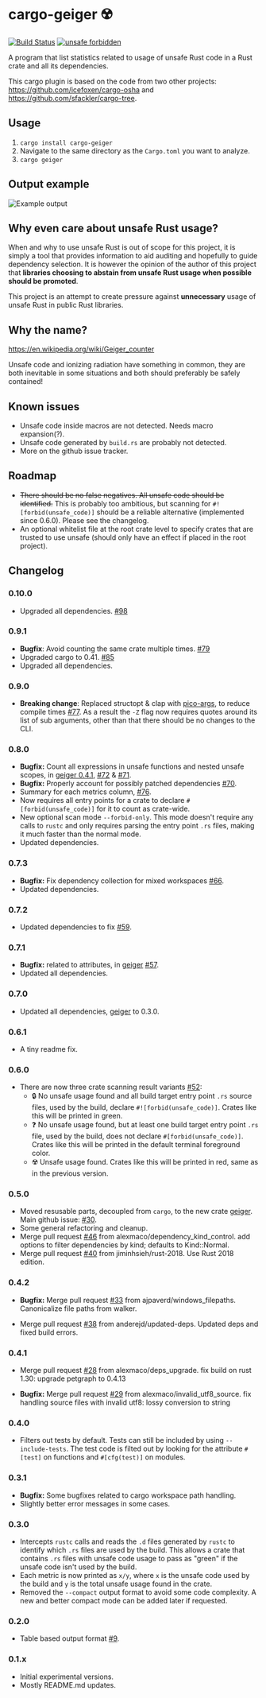 cargo-geiger ☢️ 
===============

[![Build Status](https://dev.azure.com/cargo-geiger/cargo-geiger/_apis/build/status/rust-secure-code.cargo-geiger?branchName=master)](https://dev.azure.com/cargo-geiger/cargo-geiger/_build/latest?definitionId=1&branchName=master)
[![unsafe forbidden](https://img.shields.io/badge/unsafe-forbidden-success.svg)](https://github.com/rust-secure-code/safety-dance/)

A program that list statistics related to usage of unsafe Rust code in a Rust
crate and all its dependencies.

This cargo plugin is based on the code from two other projects:
<https://github.com/icefoxen/cargo-osha> and
<https://github.com/sfackler/cargo-tree>.


Usage
-----

1. `cargo install cargo-geiger`
2. Navigate to the same directory as the `Cargo.toml` you want to analyze.
3. `cargo geiger`


Output example
--------------

![Example output](https://user-images.githubusercontent.com/3704611/53132247-845f7080-356f-11e9-9c76-a9498d4a744b.png)


Why even care about unsafe Rust usage?
--------------------------------------

When and why to use unsafe Rust is out of scope for this project, it is simply
a tool that provides information to aid auditing and hopefully to guide
dependency selection. It is however the opinion of the author of this project
that __libraries choosing to abstain from unsafe Rust usage when possible should
be promoted__.

This project is an attempt to create pressure against __unnecessary__ usage of
unsafe Rust in public Rust libraries.


Why the name?
-------------

<https://en.wikipedia.org/wiki/Geiger_counter>

Unsafe code and ionizing radiation have something in common, they are both
inevitable in some situations and both should preferably be safely contained!


Known issues
------------

 - Unsafe code inside macros are not detected. Needs macro expansion(?).
 - Unsafe code generated by `build.rs` are probably not detected.
 - More on the github issue tracker.


Roadmap
-------

 - ~~There should be no false negatives. All unsafe code should be
   identified.~~ This is probably too ambitious, but scanning for
   `#![forbid(unsafe_code)]` should be a reliable alternative (implemented since
   0.6.0). Please see the changelog.
 - An optional whitelist file at the root crate level to specify crates that are
   trusted to use unsafe (should only have an effect if placed in the root
   project).


Changelog
---------

### 0.10.0
 - Upgraded all dependencies. [#98]

### 0.9.1
 - __Bugfix__: Avoid counting the same crate multiple times. [#79]
 - Upgraded cargo to 0.41. [#85]
 - Upgraded all dependencies.

### 0.9.0
 - __Breaking change__: Replaced structopt & clap with [pico-args], to reduce 
   compile times [#77]. As a result the `-Z` flag now requires quotes around
   its list of sub arguments, other than that there should be no changes to 
   the CLI.

### 0.8.0
 - __Bugfix:__ Count all expressions in unsafe functions and nested unsafe
   scopes, in [geiger 0.4.1](geiger), [#72] & [#71].
 - __Bugfix:__ Properly account for possibly patched dependencies [#70].
 - Summary for each metrics column, [#76].
 - Now requires all entry points for a crate to declare
   `#[forbid(unsafe_code)]` for it to count as crate-wide.
 - New optional scan mode `--forbid-only`. This mode doesn't require any calls
   to `rustc` and only requires parsing the entry point `.rs` files, making it
   much faster than the normal mode.
 - Updated dependencies.

### 0.7.3
 - __Bugfix:__ Fix dependency collection for mixed workspaces [#66].
 - Updated dependencies.

### 0.7.2
 - Updated dependencies to fix [#59].

### 0.7.1
 - __Bugfix:__ related to attributes, in [geiger] [#57].
 - Updated all dependencies.

### 0.7.0
 - Updated all dependencies, [geiger] to 0.3.0.

### 0.6.1
 - A tiny readme fix.

### 0.6.0
 - There are now three crate scanning result variants [#52]:
   - 🔒 No unsafe usage found and all build target entry point `.rs` source
     files, used by the build, declare `#![forbid(unsafe_code)]`. Crates like
     this will be printed in green.
   - ❓ No unsafe usage found, but at least one build target entry point `.rs`
     file, used by the build, does not declare `#[forbid(unsafe_code)]`.  Crates
     like this will be printed in the default terminal foreground color.
   - ☢️  Unsafe usage found. Crates like this will be printed in red, same as in
     the previous version.

### 0.5.0
 - Moved resusable parts, decoupled from `cargo`, to the new crate
   [geiger]. Main github issue: [#30].
 - Some general refactoring and cleanup.
 - Merge pull request [#46] from alexmaco/dependency_kind_control. add options
   to filter dependencies by kind; defaults to Kind::Normal.
 - Merge pull request [#40] from jiminhsieh/rust-2018. Use Rust 2018 edition.

### 0.4.2
 - __Bugfix:__ Merge pull request [#33] from ajpaverd/windows_filepaths.
   Canonicalize file paths from walker.

 - Merge pull request [#38] from anderejd/updated-deps. Updated deps and fixed
   build errors.

### 0.4.1
 - Merge pull request [#28] from alexmaco/deps_upgrade. fix build on rust 1.30:
   upgrade petgraph to 0.4.13

 - __Bugfix:__ Merge pull request [#29] from alexmaco/invalid_utf8_source. fix 
   handling source files with invalid utf8: lossy conversion to string

### 0.4.0
 - Filters out tests by default. Tests can still be included by using
   `--include-tests`. The test code is filted out by looking for the attribute
   `#[test]` on functions and `#[cfg(test)]` on modules.

### 0.3.1
 - __Bugfix:__ Some bugfixes related to cargo workspace path handling.
 - Slightly better error messages in some cases.

### 0.3.0
 - Intercepts `rustc` calls and reads the `.d` files generated by `rustc` to
   identify which `.rs` files are used by the build. This allows a crate that
   contains `.rs` files with unsafe code usage to pass as "green" if the unsafe
   code isn't used by the build.
 - Each metric is now printed as `x/y`, where `x` is the unsafe code used by the
   build and `y` is the total unsafe usage found in the crate.
 - Removed the `--compact` output format to avoid some code complexity. A new
   and better compact mode can be added later if requested.

### 0.2.0
 - Table based output format [#9].

### 0.1.x
 - Initial experimental versions.
 - Mostly README.md updates.

[#9]: https://github.com/rust-secure-code/cargo-geiger/pull/9
[#28]: https://github.com/rust-secure-code/cargo-geiger/issues/28
[#29]: https://github.com/rust-secure-code/cargo-geiger/issues/29
[#30]: https://github.com/rust-secure-code/cargo-geiger/issues/30
[#33]: https://github.com/rust-secure-code/cargo-geiger/issues/33
[#38]: https://github.com/rust-secure-code/cargo-geiger/issues/38
[#40]: https://github.com/rust-secure-code/cargo-geiger/issues/40
[#46]: https://github.com/rust-secure-code/cargo-geiger/issues/46
[#52]: https://github.com/rust-secure-code/cargo-geiger/issues/52
[#57]: https://github.com/rust-secure-code/cargo-geiger/issues/57
[#59]: https://github.com/rust-secure-code/cargo-geiger/issues/59
[#66]: https://github.com/rust-secure-code/cargo-geiger/issues/66
[#70]: https://github.com/rust-secure-code/cargo-geiger/pull/70
[#71]: https://github.com/rust-secure-code/cargo-geiger/issues/71
[#72]: https://github.com/rust-secure-code/cargo-geiger/pull/72
[#76]: https://github.com/rust-secure-code/cargo-geiger/pull/76
[#77]: https://github.com/rust-secure-code/cargo-geiger/pull/77
[#79]: https://github.com/rust-secure-code/cargo-geiger/issues/79
[#85]: https://github.com/rust-secure-code/cargo-geiger/pull/85
[#98]: https://github.com/rust-secure-code/cargo-geiger/pull/98
[geiger]: https://crates.io/crates/geiger
[pico-args]: https://crates.io/crates/pico-args

